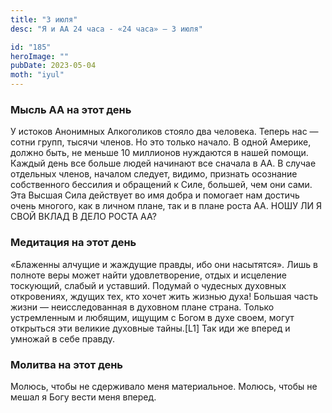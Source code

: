 ```yaml
---
title: "3 июля"
desc: "Я и АА 24 часа - «24 часа» — 3 июля"

id: "185"
heroImage: ""
pubDate: 2023-05-04
moth: "iyul"
---
```


### Мысль АА на этот день

У истоков Анонимных Алкоголиков стояло два человека. Теперь нас — сотни групп,
тысячи членов. Но это только начало. В одной Америке, должно быть, не меньше
10 миллионов нуждаются в нашей помощи. Каждый день все больше людей начинают
все сначала в АА. В случае отдельных членов, началом следует, видимо, признать
осознание собственного бессилия и обращений к Силе, большей, чем они сами. Эта
Высшая Сила действует во имя добра и помогает нам достичь очень многого, как в
личном плане, так и в плане роста АА. НОШУ ЛИ Я СВОЙ ВКЛАД В ДЕЛО РОСТА АА?

### Медитация на этот день

«Блаженны алчущие и жаждущие правды, ибо они насытятся». Лишь в полноте веры
может найти удовлетворение, отдых и исцеление тоскующий, слабый и уставший.
Подумай о чудесных духовных откровениях, ждущих тех, кто хочет жить жизнью
духа! Большая часть жизни — неисследованная в духовном плане страна. Только
устремленным и любящим, ищущим с Богом в духе своем, могут открыться эти
великие духовные тайны.[L1] Так иди же вперед и умножай в себе правду.

### Молитва на этот день

Молюсь, чтобы не сдерживало меня материальное. Молюсь, чтобы не мешал я Богу
вести меня вперед.
